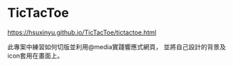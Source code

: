 # TicTacToe
https://hsuxinyu.github.io/TicTacToe/tictactoe.html

此專案中練習如何切版並利用@media實踐響應式網頁，
並將自己設計的背景及icon套用在畫面上。
